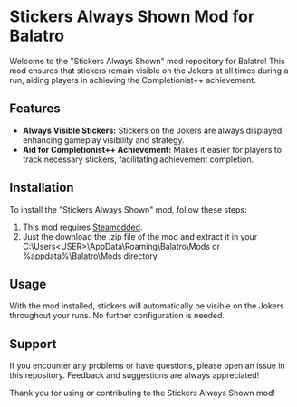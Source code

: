 # Stickers Always Shown Mod for Balatro

Welcome to the "Stickers Always Shown" mod repository for Balatro! This mod ensures that stickers remain visible on the Jokers at all times during a run, aiding players in achieving the Completionist++ achievement.

## Features

- **Always Visible Stickers:** Stickers on the Jokers are always displayed, enhancing gameplay visibility and strategy.
- **Aid for Completionist++ Achievement:** Makes it easier for players to track necessary stickers, facilitating achievement completion.

## Installation

To install the "Stickers Always Shown" mod, follow these steps:

1. This mod requires [Steamodded](https://github.com/Steamopollys/Steamodded/).
2. Just the download the .zip file of the mod and extract it in your C:\Users\<USER>\AppData\Roaming\Balatro\Mods or %appdata%\Balatro\Mods directory.

## Usage

With the mod installed, stickers will automatically be visible on the Jokers throughout your runs. No further configuration is needed.

## Support

If you encounter any problems or have questions, please open an issue in this repository. Feedback and suggestions are always appreciated!

Thank you for using or contributing to the Stickers Always Shown mod!
